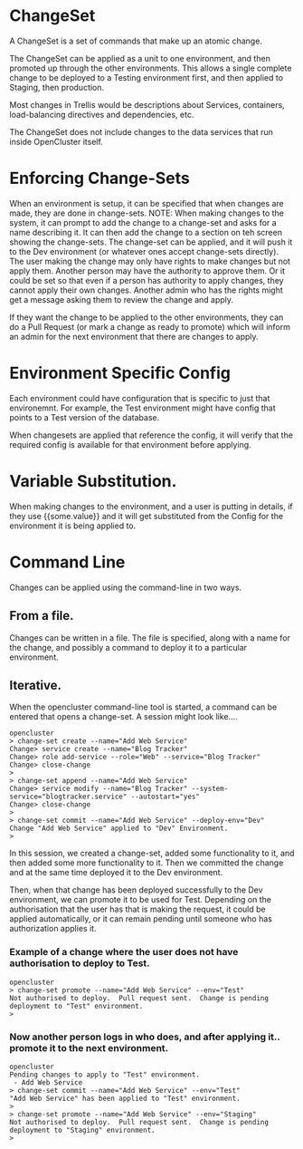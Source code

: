 # ChangeSet

A ChangeSet is a set of commands that make up an atomic change.

The ChangeSet can be applied as a unit to one environment, and then promoted up through the other environments.  This allows a single complete change to be deployed to a Testing environment first, and then applied to Staging, then production.

Most changes in Trellis would be descriptions about Services, containers, load-balancing directives and dependencies, etc.

The ChangeSet does not include changes to the data services that run inside OpenCluster itself.

# Enforcing Change-Sets

When an environment is setup, it can be specified that when changes are made, they are done in change-sets.
NOTE: When making changes to the system, it can prompt to add the change to a change-set and asks for a name describing it.  It can then add the change to a section on teh screen showing the change-sets.   The change-set can be applied, and it will push it to the Dev environment (or whatever ones accept change-sets directly).   The user making the change may only have rights to make changes but not apply them.  Another person may have the authority to approve them.  Or it could be set so that even if a person has authority to apply changes, they cannot apply their own changes.  Another admin who has the rights might get a message asking them to review the change and apply.

If they want the change to be applied to the other environments, they can do a Pull Request (or mark a change as ready to promote) which will inform an admin for the next environment that there are changes to apply.

# Environment Specific Config

Each environment could have configuration that is specific to just that environemnt.  For example, the Test environment might have config that points to a Test version of the database.

When changesets are applied that reference the config, it will verify that the required config is available for that environment before applying.

# Variable Substitution.

When making changes to the environment, and a user is putting in details, if they use {{some.value}} and it will get substituted from the Config for the environment it is being applied to.

# Command Line

Changes can be applied using the command-line in two ways.

## From a file.

Changes can be written in a file.  The file is specified, along with a name for the change, and possibly a command to deploy it to a particular environment.

## Iterative.

When the opencluster command-line tool is started, a command can be entered that opens a change-set.
A session might look like....

```
opencluster
> change-set create --name="Add Web Service"
Change> service create --name="Blog Tracker"
Change> role add-service --role="Web" --service="Blog Tracker"
Change> close-change
>
> change-set append --name="Add Web Service"
Change> service modify --name="Blog Tracker" --system-service="blogtracker.service" --autostart="yes" 
Change> close-change
>
> change-set commit --name="Add Web Service" --deploy-env="Dev"
Change "Add Web Service" applied to "Dev" Environment.
>
```

In this session, we created a change-set, added some functionality to it, and then added some more functionality to it.  Then we committed the change and at the same time deployed it to the Dev environment.

Then, when that change has been deployed successfully to the Dev environment, we can promote it to be used for Test.
Depending on the authorisation that the user has that is making the request, it could be applied automatically, or it can remain pending until someone who has authorization applies it.


### Example of a change where the user does not have authorisation to deploy to Test.

```
opencluster
> change-set promote --name="Add Web Service" --env="Test"
Not authorised to deploy.  Pull request sent.  Change is pending deployment to "Test" environment.
>
```

### Now another person logs in who does, and after applying it.. promote it to the next environment.

```
opencluster
Pending changes to apply to "Test" environment.
 - Add Web Service
> change-set commit --name="Add Web Service" --env="Test"
"Add Web Service" has been applied to "Test" environment.
>
> change-set promote --name="Add Web Service" --env="Staging"
Not authorised to deploy.  Pull request sent.  Change is pending deployment to "Staging" environment.
>

```




